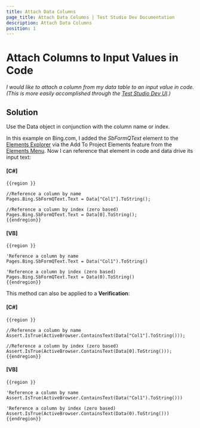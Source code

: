 ```yaml
---
title: Attach Data Columns
page_title: Attach Data Columns | Test Studio Dev Documentation
description: Attach Data Columns
position: 1
---
```

# Attach Columns to Input Values in Code

*I would like to attach a column from my data table to an input value in code. (This is more easily accomplished through the <a href="/features/data-driven-testing/attach-columns-input-values" target="_blank">Test Studio Dev UI</a>.)*

## Solution

Use the Data object in conjunction with the column name or index.

In this example on Bing.com, I added the *SbFormQText* element to the <a href="/features/elements-explorer/overview" target="_blank">Elements Explorer</a> via the Add To Project Elements feature from the <a href="/features/recorder/highlight-element" target="_blank">Elements Menu</a>. Now I can reference that element in code and data drive its input text:

#### __[C#]__

    {{region }}

    //Reference a column by name
    Pages.Bing.SbFormQText.Text = Data["Col1"].ToString();
    
    //Reference a column by index (zero based)
    Pages.Bing.SbFormQText.Text = Data[0].ToString();
    {{endregion}}

#### __[VB]__

    {{region }}

    'Reference a column by name
    Pages.Bing.SbFormQText.Text = Data("Col1").ToString()
    
    'Reference a column by index (zero based)
    Pages.Bing.SbFormQText.Text = Data(0).ToString()
    {{endregion}}

This method can also be applied to a **Verification**:

#### __[C#]__

    {{region }}

    //Reference a column by name
    Assert.IsTrue(ActiveBrowser.ContainsText(Data["Col1"].ToString()));
    
    //Reference a column by index (zero based)
    Assert.IsTrue(ActiveBrowser.ContainsText(Data[0].ToString()));
    {{endregion}}

#### __[VB]__

    {{region }}

    'Reference a column by name
    Assert.IsTrue(ActiveBrowser.ContainsText(Data("Col1").ToString()))
    
    'Reference a column by index (zero based)
    Assert.IsTrue(ActiveBrowser.ContainsText(Data(0).ToString()))
    {{endregion}}
